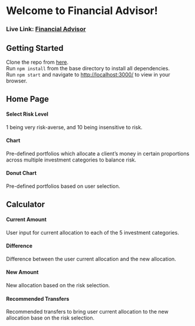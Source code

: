 # Welcome to Financial Advisor!
### Live Link: [Financial Advisor](https://wyl-reacjs-challenge-c.herokuapp.com/)

## Getting Started
Clone the repo from [here](https://github.com/wylin94/ReactJS-Challenge-C).\
Run `npm install` from the base directory to install all dependencies.\
Run `npm start` and navigate to [http://localhost:3000/](http://localhost:3000/) to view in your browser.

## Home Page
#### Select Risk Level
1 being very risk-averse, and 10 being insensitive to risk.
#### Chart
Pre-defined portfolios which allocate a client’s money in certain proportions across multiple investment categories to balance risk.
#### Donut Chart
Pre-defined portfolios based on user selection.

## Calculator
#### Current Amount
User input for current allocation to each of the 5 investment categories.
#### Difference
Difference between the user current allocation and the new allocation.
#### New Amount
New allocation based on the risk selection.
#### Recommended Transfers
Recommended transfers to bring user current allocation to the new allocation base on the risk selection.